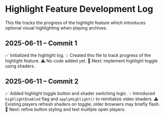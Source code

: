 # Highlight Feature Development Log

This file tracks the progress of the highlight feature which introduces optional visual highlighting when playing archives.

## 2025-06-11 – Commit 1
✅ Initialized the highlight log.
💡 Created this file to track progress of the highlight feature.
⚠️ No code added yet.
📍 Next: implement highlight toggle using shaders.

## 2025-06-11 – Commit 2
✅ Added highlight toggle button and shader switching logic.
💡 Introduced `highlightEnabled` flag and `applyHighlight()` to reinitialize video shaders.
⚠️ Existing players refresh shaders on toggle; older browsers may briefly flash.
📍 Next: refine button styling and test multiple open players.

